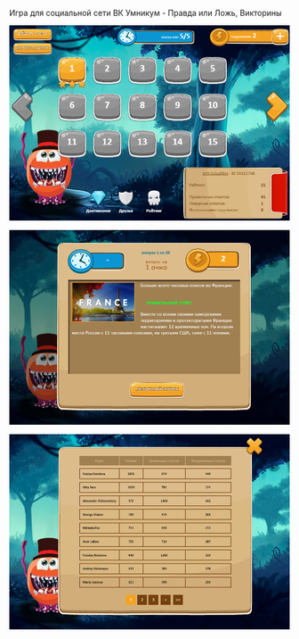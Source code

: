 Игра для социальной сети ВК
Умникум - Правда или Ложь, Викторины

![Скрин 1](https://github.com/Djan-sensei/umnikum/raw/master/screen/screen_001.jpg)

![Скрин 2](https://github.com/Djan-sensei/umnikum/raw/master/screen/screen_002.jpg)

![Скрин 3](https://github.com/Djan-sensei/umnikum/raw/master/screen/screen_003.jpg)